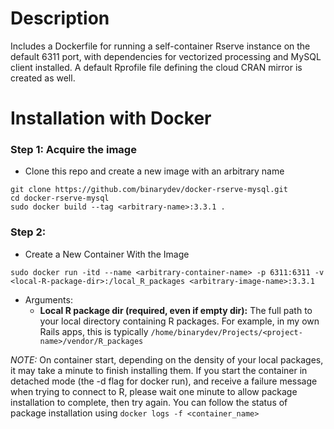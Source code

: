 # Description

Includes a Dockerfile for running a self-container Rserve instance on the default 6311 port, with dependencies for vectorized processing and MySQL client installed. A default Rprofile file defining the cloud CRAN mirror is created as well.

# Installation with Docker

### Step 1: Acquire the image

- Clone this repo and create a new image with an arbitrary name
```
git clone https://github.com/binarydev/docker-rserve-mysql.git
cd docker-rserve-mysql
sudo docker build --tag <arbitrary-name>:3.3.1 .
```

### Step 2: 

- Create a New Container With the Image
```
sudo docker run -itd --name <arbitrary-container-name> -p 6311:6311 -v <local-R-package-dir>:/local_R_packages <arbitrary-image-name>:3.3.1  
```
* Arguments:
  * **Local R package dir (required, even if empty dir):** The full path to your local directory containing R packages. For example, in my own Rails apps, this is typically ```/home/binarydev/Projects/<project-name>/vendor/R_packages```

*NOTE:* On container start, depending on the density of your local packages, it may take a minute to finish installing them. If you start the container in detached mode (the -d flag for docker run), and receive a failure message when trying to connect to R, please wait one minute to allow package installation to complete, then try again. You can follow the status of package installation using ```docker logs -f <container_name>```
